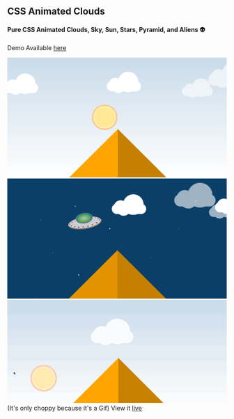 ## CSS Animated Clouds

#### Pure CSS Animated Clouds, Sky, Sun, Stars, Pyramid, and Aliens 👽

Demo Available [here](https://ceckenrode.github.io/css-clouds/)

![Day](css-clouds-day.png)
![Night](css-clouds-night.png)
![Gif](cloud.gif)
(It's only choppy because it's a Gif)
View it [live](https://ceckenrode.github.io/css-clouds/)
